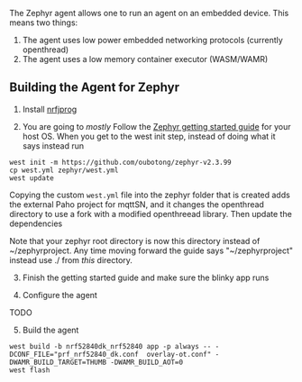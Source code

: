 The Zephyr agent allows one to run an agent on an embedded device. 
This means two things:

1) The agent uses low power embedded networking protocols (currently openthread)
2) The agent uses a low memory container executor (WASM/WAMR)

## Building the Agent for Zephyr

1) Install [nrfjprog](https://www.nordicsemi.com/Software-and-tools/Development-Tools/nRF-Command-Line-Tools/Download#infotabs)

2) You are going to _mostly_ Follow the [Zephyr getting started guide](https://docs.zephyrproject.org/latest/getting_started/index.html) 
for your host OS. When you get to the west init step, instead of doing what it says instead run

```shell
west init -m https://github.com/oubotong/zephyr-v2.3.99
cp west.yml zephyr/west.yml
west update
```

Copying the custom `west.yml` file into the zephyr folder that is created adds the external
Paho project for mqttSN, and it changes the openthread directory to use a fork with a modified openthreead
library. Then update the dependencies

Note that your zephyr root directory is now this directory instead of ~/zephyrproject. Any time
moving forward the guide says "~/zephyrproject" instead use ./ from _this_ directory.

3) Finish the getting started guide and make sure the blinky app runs

4) Configure the agent

TODO

5) Build the agent

```shell
west build -b nrf52840dk_nrf52840 app -p always -- -DCONF_FILE="prf_nrf52840_dk.conf  overlay-ot.conf" -DWAMR_BUILD_TARGET=THUMB -DWAMR_BUILD_AOT=0
west flash
```
